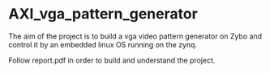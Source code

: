 # AXI_vga_pattern_generator
The aim of the project is to build a vga video pattern generator on Zybo and control it by an embedded linux OS running on the zynq.

Follow report.pdf in order to build and understand the project.
